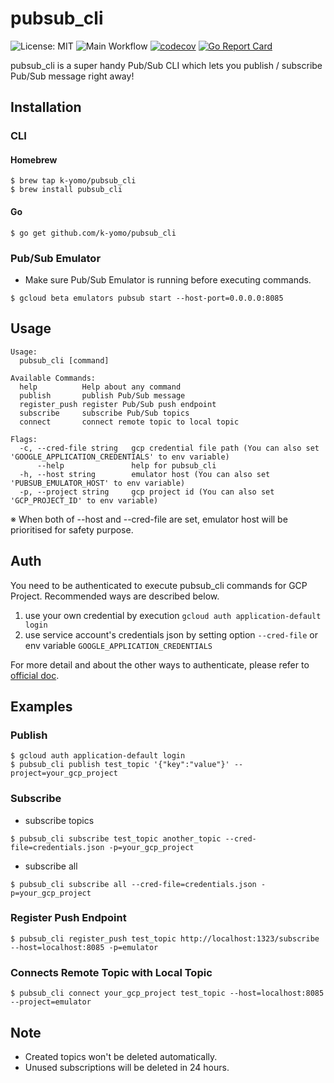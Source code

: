 # pubsub_cli
![License: MIT](https://img.shields.io/badge/License-MIT-blue.svg)
![Main Workflow](https://github.com/k-yomo/pubsub_cli/workflows/Main%20Workflow/badge.svg)
[![codecov](https://codecov.io/gh/k-yomo/pubsub_cli/branch/master/graph/badge.svg)](https://codecov.io/gh/k-yomo/pubsub_cli)
[![Go Report Card](https://goreportcard.com/badge/k-yomo/pubsub_cli)](https://goreportcard.com/report/k-yomo/pubsub_cli)

pubsub_cli is a super handy Pub/Sub CLI which lets you publish / subscribe Pub/Sub message right away!

## Installation
### CLI
#### Homebrew
```
$ brew tap k-yomo/pubsub_cli
$ brew install pubsub_cli 
```

#### Go 
```
$ go get github.com/k-yomo/pubsub_cli
```

### Pub/Sub Emulator
- Make sure Pub/Sub Emulator is running before executing commands.
```
$ gcloud beta emulators pubsub start --host-port=0.0.0.0:8085
```
 
## Usage

```
Usage:
  pubsub_cli [command]

Available Commands:
  help          Help about any command
  publish       publish Pub/Sub message
  register_push register Pub/Sub push endpoint
  subscribe     subscribe Pub/Sub topics
  connect       connect remote topic to local topic

Flags:
  -c, --cred-file string   gcp credential file path (You can also set 'GOOGLE_APPLICATION_CREDENTIALS' to env variable)
      --help               help for pubsub_cli
  -h, --host string        emulator host (You can also set 'PUBSUB_EMULATOR_HOST' to env variable)
  -p, --project string     gcp project id (You can also set 'GCP_PROJECT_ID' to env variable)
```
※ When both of --host and --cred-file are set, emulator host will be prioritised for safety purpose.

## Auth
You need to be authenticated to execute pubsub_cli commands for GCP Project. Recommended ways are described below.

1. use your own credential by execution `gcloud auth application-default login`
2. use service account's credentials json by setting option `--cred-file` or env variable `GOOGLE_APPLICATION_CREDENTIALS`

For more detail and about the other ways to authenticate, please refer to [official doc](https://cloud.google.com/docs/authentication#oauth-2.0-clients).

## Examples
### Publish
```
$ gcloud auth application-default login
$ pubsub_cli publish test_topic '{"key":"value"}' --project=your_gcp_project
```

### Subscribe
- subscribe topics
```
$ pubsub_cli subscribe test_topic another_topic --cred-file=credentials.json -p=your_gcp_project
```

- subscribe all
```
$ pubsub_cli subscribe all --cred-file=credentials.json -p=your_gcp_project
```

### Register Push Endpoint
```
$ pubsub_cli register_push test_topic http://localhost:1323/subscribe --host=localhost:8085 -p=emulator
```

### Connects Remote Topic with Local Topic
```
$ pubsub_cli connect your_gcp_project test_topic --host=localhost:8085 --project=emulator
```

## Note
- Created topics won't be deleted automatically. 
- Unused subscriptions will be deleted in 24 hours.
